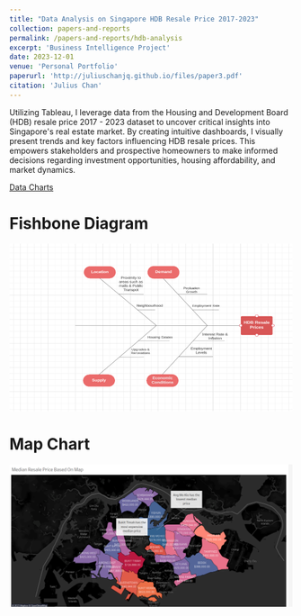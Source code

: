 ```yaml
---
title: "Data Analysis on Singapore HDB Resale Price 2017-2023"
collection: papers-and-reports
permalink: /papers-and-reports/hdb-analysis
excerpt: 'Business Intelligence Project'
date: 2023-12-01
venue: 'Personal Portfolio'
paperurl: 'http://juliuschanjq.github.io/files/paper3.pdf'
citation: 'Julius Chan'
---
```


Utilizing Tableau, I leverage data from the Housing and Development Board (HDB) resale price 2017 - 2023 dataset to uncover critical insights into Singapore's real estate market. By creating intuitive dashboards, I visually present trends and key factors influencing HDB resale prices. This empowers stakeholders and prospective homeowners to make informed decisions regarding investment opportunities, housing affordability, and market dynamics.

[Data Charts](https://github.com/juliuschanjq/Data-Analytics/tree/main/HDB%20Resale%202017%20-%202023%20Price%20Analysis)

Fishbone Diagram 
======
![](/images/fishbone.png)

Map Chart
======
![](/images/map.png)
